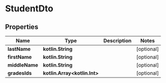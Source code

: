 
# StudentDto

## Properties
Name | Type | Description | Notes
------------ | ------------- | ------------- | -------------
**lastName** | **kotlin.String** |  |  [optional]
**firstName** | **kotlin.String** |  |  [optional]
**middleName** | **kotlin.String** |  |  [optional]
**gradesIds** | **kotlin.Array&lt;kotlin.Int&gt;** |  |  [optional]



